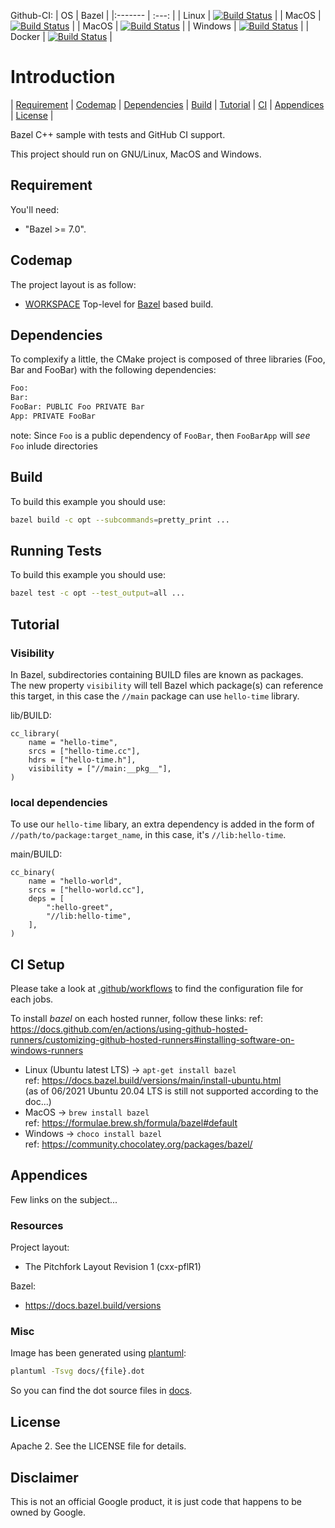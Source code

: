 Github-CI:
| OS      | Bazel |
|:------- | :---: |
| Linux   | [![Build Status][amd64_linux_status]][amd64_linux_link] |
| MacOS   | [![Build Status][amd64_macos_status]][amd64_macos_link] |
| MacOS   | [![Build Status][arm64_macos_status]][arm64_macos_link] |
| Windows | [![Build Status][amd64_windows_status]][amd64_windows_link] |
| Docker  | [![Build Status][amd64_docker_status]][amd64_docker_link] |

[amd64_linux_status]: ./../../actions/workflows/amd64_linux_bazel.yml/badge.svg
[amd64_linux_link]: ./../../actions/workflows/amd64_linux_bazel.yml
[amd64_macos_status]: ./../../actions/workflows/amd64_macos_bazel.yml/badge.svg
[amd64_macos_link]: ./../../actions/workflows/amd64_macos_bazel.yml
[arm64_macos_status]: ./../../actions/workflows/arm64_macos_bazel.yml/badge.svg
[arm64_macos_link]: ./../../actions/workflows/arm64_macos_bazel.yml
[amd64_windows_status]: ./../../actions/workflows/amd64_windows_bazel.yml/badge.svg
[amd64_windows_link]: ./../../actions/workflows/amd64_windows_bazel.yml
[amd64_docker_status]: ./../../actions/workflows/amd64_docker_bazel.yml/badge.svg
[amd64_docker_link]: ./../../actions/workflows/amd64_docker_bazel.yml

# Introduction

<nav for="project"> |
<a href="#requirement">Requirement</a> |
<a href="#codemap">Codemap</a> |
<a href="#dependencies">Dependencies</a> |
<a href="#build">Build</a> |
<a href="#tutorial">Tutorial</a> |
<a href="ci/README.md">CI</a> |
<a href="#appendices">Appendices</a> |
<a href="#license">License</a> |
</nav>

Bazel C++ sample with tests and GitHub CI support.

This project should run on GNU/Linux, MacOS and Windows.

## Requirement

You'll need:

* "Bazel >= 7.0".

## Codemap

The project layout is as follow:

* [WORKSPACE](WORKSPACE) Top-level for [Bazel](https://bazel.build) based build.

## Dependencies

To complexify a little, the CMake project is composed of three libraries (Foo, Bar and FooBar)
with the following dependencies:

```sh
Foo:
Bar:
FooBar: PUBLIC Foo PRIVATE Bar
App: PRIVATE FooBar
```

note: Since `Foo` is a public dependency of `FooBar`, then `FooBarApp` will
*see* `Foo` inlude directories

## Build

To build this example you should use:

```sh
bazel build -c opt --subcommands=pretty_print ...
```

## Running Tests

To build this example you should use:

```sh
bazel test -c opt --test_output=all ...
```

## Tutorial
### Visibility

In Bazel, subdirectories containing BUILD files are known as packages.<br>
The new property `visibility` will tell Bazel which package(s) can reference this target, in this case the `//main` package can use `hello-time` library. 

lib/BUILD:
```bazel
cc_library(
    name = "hello-time",
    srcs = ["hello-time.cc"],
    hdrs = ["hello-time.h"],
    visibility = ["//main:__pkg__"],
)
```

### local dependencies

To use our `hello-time` libary, an extra dependency is added in the form of `//path/to/package:target_name`, in this case, it's `//lib:hello-time`.

main/BUILD:
```bazel
cc_binary(
    name = "hello-world",
    srcs = ["hello-world.cc"],
    deps = [
        ":hello-greet",
        "//lib:hello-time",
    ],
)
```

## CI Setup

Please take a look at [.github/workflows](.github/workflows) to find the configuration file for each jobs.

To install *bazel* on each hosted runner, follow these links:
ref: https://docs.github.com/en/actions/using-github-hosted-runners/customizing-github-hosted-runners#installing-software-on-windows-runners

* Linux (Ubuntu latest LTS) -> `apt-get install bazel`<br>
  ref: https://docs.bazel.build/versions/main/install-ubuntu.html<br>
  (as of 06/2021 Ubuntu 20.04 LTS is still not supported according to the doc...)
* MacOS -> `brew install bazel`<br>
  ref: https://formulae.brew.sh/formula/bazel#default
* Windows -> `choco install bazel`<br>
  ref: https://community.chocolatey.org/packages/bazel/

## Appendices

Few links on the subject...

### Resources

Project layout:

* The Pitchfork Layout Revision 1 (cxx-pflR1)

Bazel:

* https://docs.bazel.build/versions

### Misc

Image has been generated using [plantuml](http://plantuml.com/):

```bash
plantuml -Tsvg docs/{file}.dot
```
So you can find the dot source files in [docs](docs).

## License

Apache 2. See the LICENSE file for details.

## Disclaimer

This is not an official Google product, it is just code that happens to be
owned by Google.

